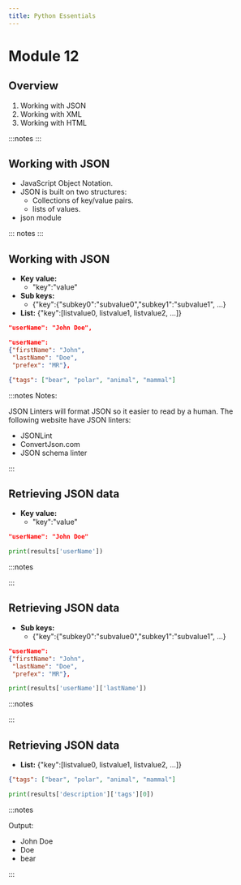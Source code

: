 ```yaml
---
title: Python Essentials
---
```


# Module 12

## Overview

1. Working with JSON
1. Working with XML
1. Working with HTML

:::notes
:::

## Working with JSON

- JavaScript Object Notation.
- JSON is built on two structures:
  - Collections of key/value pairs.
  - lists of values.
- json module 

::: notes
:::

## Working with JSON

- **Key value:** 
  - "key":"value"
- **Sub keys:** 
  - {"key":{"subkey0":"subvalue0","subkey1":"subvalue1", …}
- **List:** {"key":[listvalue0, listvalue1, listvalue2, …]}

```json
"userName": "John Doe", 
```
```json
"userName":
{"firstName": "John",
 "lastName": "Doe", 
 "prefex": "MR"},
```
```json
{"tags": ["bear", "polar", "animal", "mammal"] 
```

:::notes
Notes:

JSON Linters will format JSON so it easier to read by a human. The following website have JSON linters:
- JSONLint
- ConvertJson.com
- JSON schema linter

:::

## Retrieving JSON data

- **Key value:** 
  - "key":"value"

```json
"userName": "John Doe" 
```

```python
print(results['userName'])
```

:::notes

:::

## Retrieving JSON data

- **Sub keys:** 
  - {"key":{"subkey0":"subvalue0","subkey1":"subvalue1", …}

```json
"userName":
{"firstName": "John",
 "lastName": "Doe", 
 "prefex": "MR"},
```

```python
print(results['userName']['lastName'])
```

:::notes

:::

## Retrieving JSON data

- **List:**
 {"key":[listvalue0, listvalue1, listvalue2, …]}

```json
{"tags": ["bear", "polar", "animal", "mammal"] 
```

```python
print(results['description']['tags'][0])
```

:::notes

Output:
- John Doe
- Doe
- bear

:::